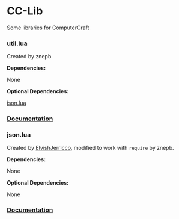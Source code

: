 
# CC-Lib

Some libraries for ComputerCraft

### util.lua

Created by znepb

**Dependencies:**

None

**Optional Dependencies:**

[json.lua](https://github.com/znepb-cc/cc-lib/blob/master/json.lua)

### [Documentation](https://github.com/znepb-cc/cc-lib/blob/master/util.lua)

### json.lua

Created by [ElvishJerricco](http://www.computercraft.info/forums2/index.php?/user/562-elvishjerricco/), modified to work with `require` by znepb.

**Dependencies:**

None

**Optional Dependencies:**

None

### [Documentation]([http://www.computercraft.info/forums2/index.php?/topic/5854-json-api-v201-for-computercraft/)
